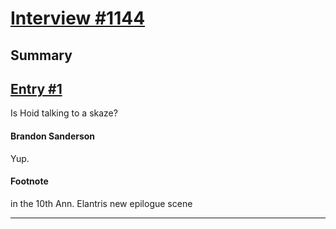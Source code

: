 # [Interview #1144](https://www.theoryland.com/intvmain.php?i=1144)

## Summary

## [Entry #1](https://www.theoryland.com/intvmain.php?i=1144#1)

Is Hoid talking to a skaze?

#### Brandon Sanderson

Yup.

#### Footnote

in the 10th Ann. Elantris new epilogue scene


---

